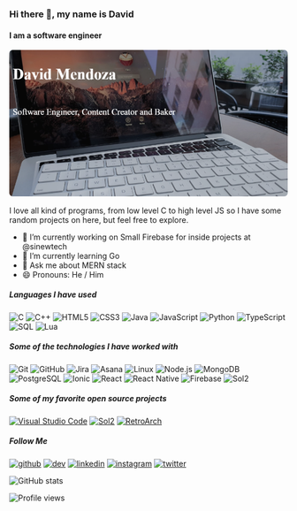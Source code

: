 ### Hi there 👋, my name is David
#### I am a software engineer
![Cover](https://github.com/Dmendoza99/dmendoza99/blob/master/CoverImage.png?raw=true)

I love all kind of programs, from low level C to high level JS so I have some random projects on here, but feel free to explore.

- 🔭 I’m currently working on Small Firebase for inside projects at @sinewtech 
- 🌱 I’m currently learning Go 
- 💬 Ask me about MERN stack 
- 😄 Pronouns: He / Him 

##### Languages I have used

![C](https://img.shields.io/badge/-C-000000?style=flat&logo=c)
![C++](https://img.shields.io/badge/-C++-000000?style=flat&logo=c%2B%2B)
![HTML5](https://img.shields.io/badge/-HTML5-000000?style=flat&logo=html5)
![CSS3](https://img.shields.io/badge/-css3-000000?style=flat&logo=css3)
![Java](https://img.shields.io/badge/-Java-000000?style=flat&logo=java)
![JavaScript](https://img.shields.io/badge/-JavaScript-000000?style=flat&logo=javascript)
![Python](https://img.shields.io/badge/-Python-000000?style=flat&logo=python)
![TypeScript](https://img.shields.io/badge/-TypeScript-000000?style=flat&logo=typescript)
![SQL](https://img.shields.io/badge/-SQL-000000?style=flat&logo=mariadb)
![Lua](https://img.shields.io/badge/-lua-000000?style=flat&logo=lua&logoColor=000080)


##### Some of the technologies I have worked with

![Git](https://img.shields.io/badge/-Git-222222?style=flat&logo=git&logoColor=F05032)
![GitHub](https://img.shields.io/badge/-GitHub-222222?style=flat&logo=github&logoColor=FFFFFF)
![Jira](https://img.shields.io/badge/-Jira-222222?style=flat&logo=jira-software&logoColor=white&logoColor=0052CC)
![Asana](https://img.shields.io/badge/-Asana-222222?style=flat&logo=asana&logoColor=white&logoColor=0052CC)
![Linux](https://img.shields.io/badge/-Linux-222222?style=flat&logo=linux&logoColor=FCC624)
![Node.js](https://img.shields.io/badge/-Node.js-222222?style=flat&logo=node.js&logoColor=339933)
![MongoDB](https://img.shields.io/badge/-MongoDB-222222?style=flat&logo=mongodb)
![PostgreSQL](https://img.shields.io/badge/-PostgreSQL-222222?style=flat&logo=PostgreSQL)
![Ionic](https://img.shields.io/badge/-Ionic-222222?style=flat&logo=ionic)
![React](https://img.shields.io/badge/-React-222222?style=flat&logo=React&logoColor=61DAFB)
![React Native](https://img.shields.io/badge/-React%20Native-222222?style=flat&logo=React&logoColor=61DAFB)
![Firebase](https://img.shields.io/badge/-Firebase-000000?style=flat&logo=firebase)
![Sol2](https://img.shields.io/badge/-Sol2-000000?style=flat&logo=lua&logoColor=000080)


##### Some of my favorite open source projects

[![Visual Studio Code](https://img.shields.io/badge/-VSCode-444444?style=flat&logo=visual-studio-code&logoColor=007ACC)](https://github.com/microsoft/vscode)
[![Sol2](https://img.shields.io/badge/-Sol2-444444?style=flat&logo=lua&logoColor=000080)](https://github.com/ThePhD/sol2)
[![RetroArch](https://img.shields.io/badge/-RetroArch-444444?style=flat&logo=c%2B%2B)](https://github.com/libretro/RetroArch)


##### Follow Me

[<img src='https://cdn.jsdelivr.net/npm/simple-icons@3.0.1/icons/github.svg' alt='github' height='40'>](https://github.com/https://github.com/dmendoza99)  [<img src='https://cdn.jsdelivr.net/npm/simple-icons@3.0.1/icons/dev-dot-to.svg' alt='dev' height='40'>](https://dev.to/https://dev.to/dmendoza99)  [<img src='https://cdn.jsdelivr.net/npm/simple-icons@3.0.1/icons/linkedin.svg' alt='linkedin' height='40'>](https://www.linkedin.com/in/https://www.linkedin.com/in/david-mendoza-953039168//)  [<img src='https://cdn.jsdelivr.net/npm/simple-icons@3.0.1/icons/instagram.svg' alt='instagram' height='40'>](https://www.instagram.com/https://www.instagram.com/d.mendoza99//)  [<img src='https://cdn.jsdelivr.net/npm/simple-icons@3.0.1/icons/twitter.svg' alt='twitter' height='40'>](https://twitter.com/https://twitter.com/littlecheese19)  



![GitHub stats](https://github-readme-stats.vercel.app/api?username=dmendoza99&show_icons=true)  

![Profile views](https://gpvc.arturio.dev/dmendoza99)  
